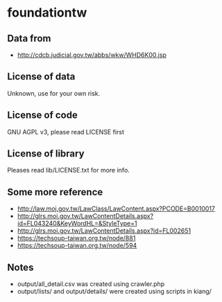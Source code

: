 foundationtw
============

Data from
---------
- http://cdcb.judicial.gov.tw/abbs/wkw/WHD6K00.jsp

License of data
---------
Unknown, use for your own risk.

License of code
---------
GNU AGPL v3, please read LICENSE first

License of library
---------
Pleases read lib/LICENSE.txt for more info.

Some more reference
---------
- http://law.moj.gov.tw/LawClass/LawContent.aspx?PCODE=B0010017
- http://glrs.moi.gov.tw/LawContentDetails.aspx?id=FL043240&KeyWordHL=&StyleType=1
- http://glrs.moi.gov.tw/LawContentDetails.aspx?id=FL002651
- https://techsoup-taiwan.org.tw/node/881
- https://techsoup-taiwan.org.tw/node/594

Notes
---------
- output/all_detail.csv was created using crawler.php
- output/lists/ and output/details/ were created using scripts in kiang/
